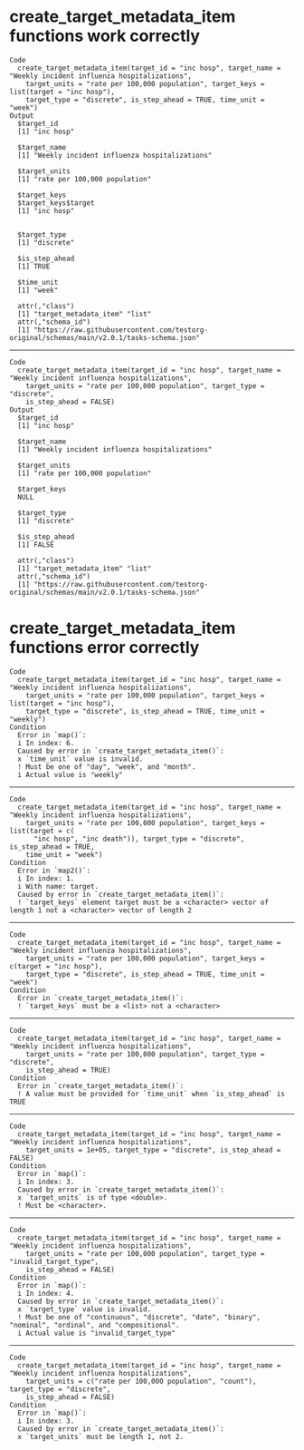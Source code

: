 # create_target_metadata_item functions work correctly

    Code
      create_target_metadata_item(target_id = "inc hosp", target_name = "Weekly incident influenza hospitalizations",
        target_units = "rate per 100,000 population", target_keys = list(target = "inc hosp"),
        target_type = "discrete", is_step_ahead = TRUE, time_unit = "week")
    Output
      $target_id
      [1] "inc hosp"
      
      $target_name
      [1] "Weekly incident influenza hospitalizations"
      
      $target_units
      [1] "rate per 100,000 population"
      
      $target_keys
      $target_keys$target
      [1] "inc hosp"
      
      
      $target_type
      [1] "discrete"
      
      $is_step_ahead
      [1] TRUE
      
      $time_unit
      [1] "week"
      
      attr(,"class")
      [1] "target_metadata_item" "list"                
      attr(,"schema_id")
      [1] "https://raw.githubusercontent.com/testorg-original/schemas/main/v2.0.1/tasks-schema.json"

---

    Code
      create_target_metadata_item(target_id = "inc hosp", target_name = "Weekly incident influenza hospitalizations",
        target_units = "rate per 100,000 population", target_type = "discrete",
        is_step_ahead = FALSE)
    Output
      $target_id
      [1] "inc hosp"
      
      $target_name
      [1] "Weekly incident influenza hospitalizations"
      
      $target_units
      [1] "rate per 100,000 population"
      
      $target_keys
      NULL
      
      $target_type
      [1] "discrete"
      
      $is_step_ahead
      [1] FALSE
      
      attr(,"class")
      [1] "target_metadata_item" "list"                
      attr(,"schema_id")
      [1] "https://raw.githubusercontent.com/testorg-original/schemas/main/v2.0.1/tasks-schema.json"

# create_target_metadata_item functions error correctly

    Code
      create_target_metadata_item(target_id = "inc hosp", target_name = "Weekly incident influenza hospitalizations",
        target_units = "rate per 100,000 population", target_keys = list(target = "inc hosp"),
        target_type = "discrete", is_step_ahead = TRUE, time_unit = "weekly")
    Condition
      Error in `map()`:
      i In index: 6.
      Caused by error in `create_target_metadata_item()`:
      x `time_unit` value is invalid.
      ! Must be one of "day", "week", and "month".
      i Actual value is "weekly"

---

    Code
      create_target_metadata_item(target_id = "inc hosp", target_name = "Weekly incident influenza hospitalizations",
        target_units = "rate per 100,000 population", target_keys = list(target = c(
          "inc hosp", "inc death")), target_type = "discrete", is_step_ahead = TRUE,
        time_unit = "week")
    Condition
      Error in `map2()`:
      i In index: 1.
      i With name: target.
      Caused by error in `create_target_metadata_item()`:
      ! `target_keys` element target must be a <character> vector of length 1 not a <character> vector of length 2

---

    Code
      create_target_metadata_item(target_id = "inc hosp", target_name = "Weekly incident influenza hospitalizations",
        target_units = "rate per 100,000 population", target_keys = c(target = "inc hosp"),
        target_type = "discrete", is_step_ahead = TRUE, time_unit = "week")
    Condition
      Error in `create_target_metadata_item()`:
      ! `target_keys` must be a <list> not a <character>

---

    Code
      create_target_metadata_item(target_id = "inc hosp", target_name = "Weekly incident influenza hospitalizations",
        target_units = "rate per 100,000 population", target_type = "discrete",
        is_step_ahead = TRUE)
    Condition
      Error in `create_target_metadata_item()`:
      ! A value must be provided for `time_unit` when `is_step_ahead` is TRUE

---

    Code
      create_target_metadata_item(target_id = "inc hosp", target_name = "Weekly incident influenza hospitalizations",
        target_units = 1e+05, target_type = "discrete", is_step_ahead = FALSE)
    Condition
      Error in `map()`:
      i In index: 3.
      Caused by error in `create_target_metadata_item()`:
      x `target_units` is of type <double>.
      ! Must be <character>.

---

    Code
      create_target_metadata_item(target_id = "inc hosp", target_name = "Weekly incident influenza hospitalizations",
        target_units = "rate per 100,000 population", target_type = "invalid_target_type",
        is_step_ahead = FALSE)
    Condition
      Error in `map()`:
      i In index: 4.
      Caused by error in `create_target_metadata_item()`:
      x `target_type` value is invalid.
      ! Must be one of "continuous", "discrete", "date", "binary", "nominal", "ordinal", and "compositional".
      i Actual value is "invalid_target_type"

---

    Code
      create_target_metadata_item(target_id = "inc hosp", target_name = "Weekly incident influenza hospitalizations",
        target_units = c("rate per 100,000 population", "count"), target_type = "discrete",
        is_step_ahead = FALSE)
    Condition
      Error in `map()`:
      i In index: 3.
      Caused by error in `create_target_metadata_item()`:
      x `target_units` must be length 1, not 2.

